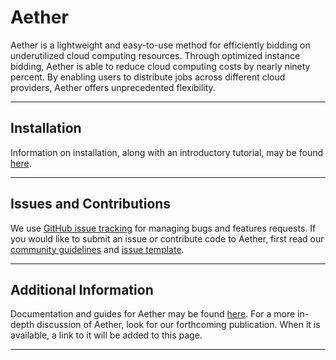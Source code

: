 # Aether

Aether is a lightweight and easy-to-use method for efficiently bidding on underutilized cloud computing resources.
Through optimized instance bidding, Aether is able to reduce cloud computing costs by nearly ninety percent.
By enabling users to distribute jobs across different cloud providers, Aether offers unprecedented flexibility.

---

## Installation
Information on installation, along with an introductory tutorial, may be found [here](http://aether.kosticlab.org/tutorials).

---

## Issues and Contributions
We use [GitHub issue tracking](http://github.com/kosticlab/aether/issues) for managing bugs and features requests.
If you would like to submit an issue or contribute code to Aether, first read our [community guidelines](http://aether.kosticlab.org/contributions) and [issue template](https://github.com/kosticlab/aether/blob/master/ISSUE_TEMPLATE.md).

---

## Additional Information

Documentation and guides for Aether may be found [here](http://aether.kosticlab.org).
For a more in-depth discussion of Aether, look for our forthcoming publication.
When it is available, a link to it will be added to this page.

---

